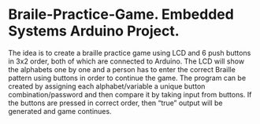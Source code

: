 # Braile-Practice-Game. Embedded Systems Arduino Project.

The idea is to create a braille practice game using LCD and 6 push buttons in 3x2 order, both of which are connected to Arduino. The LCD will show the alphabets one by one and a person has to enter the correct Braille pattern using buttons in order to continue the game.
The program can be created by assigning each alphabet/variable a unique button combination/password and then compare it by taking input from buttons.
If the buttons are pressed in correct order, then “true” output will be generated and game continues.
